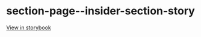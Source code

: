 # section-page--insider-section-story

[View in storybook](https://raw.githack.com/Independent-Digital-News-and-Media-Ltd/standard-pwamp-sb/PR-694-sb/index.html?path=/story/section-page--insider-section-story)